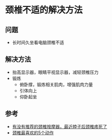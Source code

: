 # 颈椎不适的解决方法

## 问题
* 长时间久坐看电脑颈椎不适

## 解决方法
* 抬高显示器，眼睛平视显示器，减轻颈椎压力
* 锻炼
  * 俯卧撑，锻炼相关肌肉，增强肌肉力量
  * 引体向上 
  * 仰卧起坐

## 参考
* [有没有推荐的颈椎按摩器，最近脖子后颈椎疼死了](https://v2ex.com/t/662588)
* [颈椎最喜欢的5个动作](https://www.zhihu.com/zvideo/1583067752767655936)

